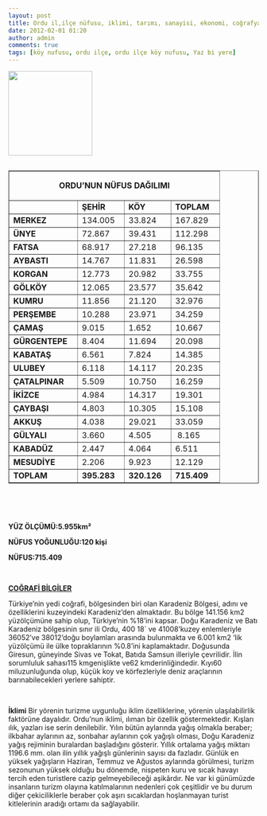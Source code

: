 ```yaml
---
layout: post
title: Ordu il,ilçe nüfusu, iklimi, tarımı, sanayisi, ekonomi, coğrafyası
date: 2012-02-01 01:20
author: admin
comments: true
tags: [köy nufusu, ordu ilçe, ordu ilçe köy nufusu, Yaz bi yere]
---
```

<a href="http://www.egitimvaktim.com/dosyalar/2012/02/ordu-nufus-harita.jpg"><img class="alignnone  wp-image-2168" title="ordu-nufus-harita" src="http://www.egitimvaktim.com/dosyalar/2012/02/ordu-nufus-harita.jpg" alt="" width="169" height="170" /></a>
<table width="100%" border="1" cellspacing="0" cellpadding="0" align="left">
<tbody>
<tr>
<td colspan="4" valign="top" width="357">
<p align="center"><strong>ORDU’NUN NÜFUS DAĞILIMI</strong></p>
</td>
</tr>
<tr>
<td valign="top" width="121"><strong> </strong></td>
<td valign="top" width="77"><strong>ŞEHİR</strong></td>
<td valign="top" width="77"><strong>KÖY</strong></td>
<td valign="top" width="81"><strong>TOPLAM</strong></td>
</tr>
<tr>
<td valign="top" width="121"><strong>MERKEZ</strong></td>
<td valign="top" width="77">134.005<strong></strong></td>
<td valign="top" width="77">33.824<strong></strong></td>
<td valign="top" width="81">167.829<strong></strong></td>
</tr>
<tr>
<td valign="top" width="121"><strong>ÜNYE</strong></td>
<td valign="top" width="77">72.867<strong></strong></td>
<td valign="top" width="77">39.431<strong></strong></td>
<td valign="top" width="81">112.298<strong></strong></td>
</tr>
<tr>
<td valign="top" width="121"><strong>FATSA</strong></td>
<td valign="top" width="77">68.917<strong></strong></td>
<td valign="top" width="77">27.218<strong></strong></td>
<td valign="top" width="81">96.135<strong></strong></td>
</tr>
<tr>
<td valign="top" width="121"><strong>AYBASTI</strong></td>
<td valign="top" width="77">14.767<strong></strong></td>
<td valign="top" width="77">11.831<strong></strong></td>
<td valign="top" width="81">26.598<strong></strong></td>
</tr>
<tr>
<td valign="top" width="121"><strong>KORGAN</strong></td>
<td valign="top" width="77">12.773<strong></strong></td>
<td valign="top" width="77">20.982<strong></strong></td>
<td valign="top" width="81">33.755<strong></strong></td>
</tr>
<tr>
<td valign="top" width="121"><strong>GÖLKÖY</strong></td>
<td valign="top" width="77">12.065<strong></strong></td>
<td valign="top" width="77">23.577<strong></strong></td>
<td valign="top" width="81">35.642<strong></strong></td>
</tr>
<tr>
<td valign="top" width="121"><strong>KUMRU</strong></td>
<td valign="top" width="77">11.856<strong></strong></td>
<td valign="top" width="77">21.120<strong></strong></td>
<td valign="top" width="81">32.976<strong></strong></td>
</tr>
<tr>
<td valign="top" width="121"><strong>PERŞEMBE</strong></td>
<td valign="top" width="77">10.288<strong></strong></td>
<td valign="top" width="77">23.971<strong></strong></td>
<td valign="top" width="81">34.259<strong></strong></td>
</tr>
<tr>
<td valign="top" width="121"><strong>ÇAMAŞ</strong></td>
<td valign="top" width="77">9.015<strong></strong></td>
<td valign="top" width="77">1.652<strong></strong></td>
<td valign="top" width="81">10.667<strong></strong></td>
</tr>
<tr>
<td valign="top" width="121"><strong>GÜRGENTEPE</strong></td>
<td valign="top" width="77">8.404<strong></strong></td>
<td valign="top" width="77">11.694<strong></strong></td>
<td valign="top" width="81">20.098<strong></strong></td>
</tr>
<tr>
<td valign="top" width="121"><strong>KABATAŞ</strong></td>
<td valign="top" width="77">6.561<strong></strong></td>
<td valign="top" width="77">7.824<strong></strong></td>
<td valign="top" width="81">14.385<strong></strong></td>
</tr>
<tr>
<td valign="top" width="121"><strong>ULUBEY</strong></td>
<td valign="top" width="77">6.118<strong></strong></td>
<td valign="top" width="77">14.117<strong></strong></td>
<td valign="top" width="81">20.235<strong></strong></td>
</tr>
<tr>
<td valign="top" width="121"><strong>ÇATALPINAR</strong></td>
<td valign="top" width="77">5.509<strong></strong></td>
<td valign="top" width="77">10.750<strong></strong></td>
<td valign="top" width="81">16.259<strong></strong></td>
</tr>
<tr>
<td valign="top" width="121"><strong>İKİZCE</strong></td>
<td valign="top" width="77">4.984<strong></strong></td>
<td valign="top" width="77">14.317<strong></strong></td>
<td valign="top" width="81">19.301<strong></strong></td>
</tr>
<tr>
<td valign="top" width="121"><strong>ÇAYBAŞI</strong></td>
<td valign="top" width="77">4.803<strong></strong></td>
<td valign="top" width="77">10.305<strong></strong></td>
<td valign="top" width="81">15.108<strong></strong></td>
</tr>
<tr>
<td valign="top" width="121"><strong>AKKUŞ</strong></td>
<td valign="top" width="77">4.038<strong></strong></td>
<td valign="top" width="77">29.021<strong></strong></td>
<td valign="top" width="81">33.059<strong></strong></td>
</tr>
<tr>
<td valign="top" width="121"><strong>GÜLYALI</strong></td>
<td valign="top" width="77">3.660<strong></strong></td>
<td valign="top" width="77">4.505<strong></strong></td>
<td valign="top" width="81"> 8.165<strong></strong></td>
</tr>
<tr>
<td valign="top" width="121"><strong>KABADÜZ</strong></td>
<td valign="top" width="77">2.447<strong></strong></td>
<td valign="top" width="77">4.064<strong></strong></td>
<td valign="top" width="81">6.511<strong></strong></td>
</tr>
<tr>
<td valign="top" width="121"><strong>MESUDİYE</strong></td>
<td valign="top" width="77">2.206<strong></strong></td>
<td valign="top" width="77">9.923<strong></strong></td>
<td valign="top" width="81">12.129<strong></strong></td>
</tr>
<tr>
<td valign="top" width="121"><strong>TOPLAM</strong></td>
<td valign="top" width="77"><strong>395.283</strong><strong></strong></td>
<td valign="top" width="77"><strong>320.126</strong><strong></strong></td>
<td valign="top" width="81"><strong>715.409</strong><strong></strong></td>
</tr>
</tbody>
</table>
<strong> </strong>

<strong> </strong>

<strong>YÜZ ÖLÇÜMÜ:5.955km²</strong><strong> </strong>

<strong>NÜFUS YOĞUNLUĞU:120 kişi</strong>

<strong>NÜFUS:715.409</strong>

&nbsp;

<strong><span style="text-decoration: underline;">COĞRAFİ BİLGİLER</span></strong>

Türkiye’nin yedi coğrafi, bölgesinden biri olan Karadeniz Bölgesi, adını ve özelliklerini kuzeyindeki Karadeniz’den almaktadır. Bu bölge 141.156 km2 yüzölçümüne sahip olup, Türkiye’nin %18’ini kapsar. Doğu Karadeniz ve Batı Karadeniz bölgesinin sınır ili Ordu, 400 18` ve 41008’kuzey enlemleriyle 36052’ve 38012’doğu boylamları arasında bulunmakta ve 6.001 km2 ‘lik yüzölçümü ile ülke topraklarının %0.8’ini kaplamaktadır. Doğusunda Giresun, güneyinde Sivas ve Tokat, Batıda Samsun illeriyle çevrilidir. İlin sorumluluk sahası115 kmgenişlikte ve62 kmderinliğindedir. Kıyı60 miluzunluğunda olup, küçük koy ve körfezleriyle deniz araçlarının barınabilecekleri yerlere sahiptir.

<strong> </strong>

<strong>İklimi</strong>
Bir yörenin turizme uygunluğu iklim özelliklerine, yörenin ulaşılabilirlik faktörüne dayalıdır. Ordu’nun iklimi, ılıman bir özellik göstermektedir. Kışları ılık, yazları ise serin denilebilir. Yılın bütün aylarında yağış olmakla beraber; ilkbahar aylarının az, sonbahar aylarının çok yağışlı olması, Doğu Karadeniz yağış rejiminin buralardan başladığını gösterir. Yıllık ortalama yağış miktarı 1196.6 mm. olan ilin yıllık yağışlı günlerinin sayısı da fazladır. Günlük en yüksek yağışların Haziran, Temmuz ve Ağustos aylarında görülmesi, turizm sezonunun yüksek olduğu bu dönemde, nispeten kuru ve sıcak havayı tercih eden turistlere cazip gelmeyebileceği aşikârdır. Ne var ki günümüzde insanların turizm olayına katılmalarının nedenleri çok çeşitlidir ve bu durum diğer çekiciliklerle beraber çok aşırı sıcaklardan hoşlanmayan turist kitlelerinin aradığı ortamı da sağlayabilir.<strong></strong>

<strong> </strong>

<strong><br clear="all" /> </strong>
